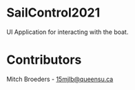 # SailControl2021
UI Application for interacting with the boat.

# Contributors
Mitch Broeders - 15mjlb@queensu.ca 
